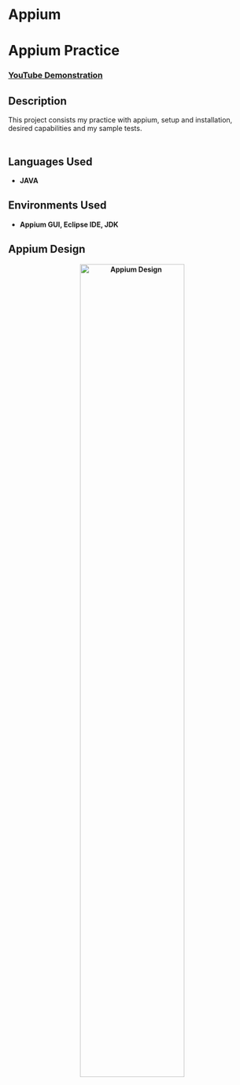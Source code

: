 # Appium

<h1>Appium Practice</h1>

 ### [YouTube Demonstration](https://www.youtube.com/watch?v=pTe2cspINoU&list=PLhW3qG5bs-L8BQaqLpjt5792e8om6IR3k)


<h2>Description</h2>
This project consists my practice with appium, setup and installation, desired capabilities and my sample tests.
<br />
<br />

<h2>Languages Used</h2>

- <b> JAVA

<h2>Environments Used </h2>

- <b> Appium GUI, Eclipse IDE, JDK

<h2>Appium Design</h2>

<p align="center">
<img src="https://miro.medium.com/v2/resize:fit:1400/1*BAqCNr3_7y3IGbIlLdO7Uw.png" height="65%" width="65%" alt="Appium Design"/>
</p>

<!--
 ```diff
- text in red
+ text in green
! text in orange
# text in gray
@@ text in purple (and bold)@@
```
--!>

